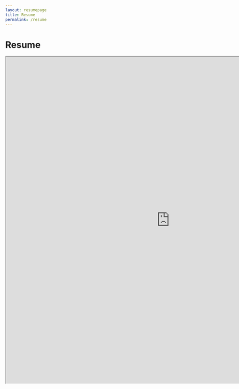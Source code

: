 ```yaml
---
layout: resumepage
title: Resume
permalink: /resume
---
```


# Resume

<div>
<iframe src="https://drive.google.com/file/d/1841ztFEeW0p9WkRt8uKApAg6TKRELpWO/preview" width="1024" height="1024" allow="autoplay"></iframe>
</div>